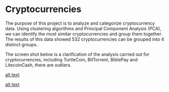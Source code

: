 # Cryptocurrencies
The purpose of this project is to analyze and categorize cryptocurrency data. Using clustering algorithms and Principal Component Analysis (PCA), we can identify the most similar cryptocurrencies and group them together. The results of this data showed 532 cryptocurrencies can be grouped into 4 distinct groups.

The screen shot below is a clarification of the analysis carried out for cryptocurrencies, including TurtleCoin, BitTorrent, BiblePay and LitecoinCash, there  are  outliers.

[alt text](https://github.com/DeloxyAdeola/Cryptocurrencies/blob/main/fig/fig%206.png)


[alt text](https://github.com/DeloxyAdeola/Cryptocurrencies/blob/main/fig/fig%207.png)

